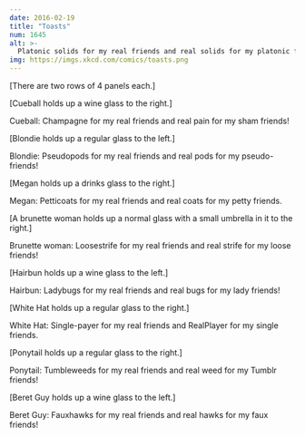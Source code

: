 ```yaml
---
date: 2016-02-19
title: "Toasts"
num: 1645
alt: >-
  Platonic solids for my real friends and real solids for my platonic friends!
img: https://imgs.xkcd.com/comics/toasts.png
---
```

[There are two rows of 4 panels each.]

[Cueball holds up a wine glass to the right.]

Cueball: Champagne for my real friends and real pain for my sham friends!

[Blondie holds up a regular glass to the left.]

Blondie: Pseudopods for my real friends and real pods for my pseudo-friends!

[Megan holds up a drinks glass to the right.]

Megan: Petticoats for my real friends and real coats for my petty friends.

[A brunette woman holds up a normal glass with a small umbrella in it to the right.]

Brunette woman: Loosestrife for my real friends and real strife for my loose friends!

[Hairbun holds up a wine glass to the left.]

Hairbun: Ladybugs for my real friends and real bugs for my lady friends!

[White Hat holds up a regular glass to the right.]

White Hat: Single-payer for my real friends and RealPlayer for my single friends.

[Ponytail holds up a regular glass to the right.]

Ponytail: Tumbleweeds for my real friends and real weed for my Tumblr friends!

[Beret Guy holds up a wine glass to the left.]

Beret Guy: Fauxhawks for my real friends and real hawks for my faux friends!